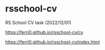 # rsschool-cv

RS School CV task (2022/12/01)

https://ferri0.github.io/rsschool-cv/cv

https://ferri0.github.io/rsschool-cv/index.html
